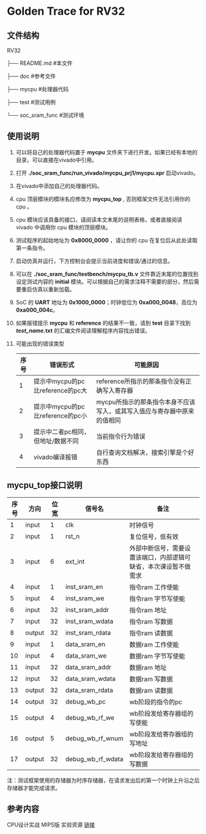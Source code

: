 # Golden Trace for RV32

## 文件结构

RV32

├── README.md       #本文件

├── doc             #参考文件   

├── mycpu           #处理器代码

├── test            #测试用例

└── soc_sram_func   #测试环境

## 使用说明

1. 可以将自己的处理器代码置于 __mycpu__ 文件夹下进行开发。如果已经有本地的目录，可以直接在vivado中引用。

2. 打开 __./soc_sram_func/run_vivado/mycpu_prj1/mycpu.xpr__ 启动vivado。

3. 在vivado中添加自己的处理器代码。

4. cpu 顶层模块的模块名应修改为 __mycpu_top__ , 否则框架文件无法引用你的 cpu 。

5. cpu 模块应该具备的接口，请阅读本文末尾的说明表格，或者直接阅读 vivado 中调用你 cpu 模块的顶层模块。

5. 测试程序的起始地址为 __0x8000_0000__ ，请让你的 cpu 在复位后从此处读取第一条指令。

6. 启动仿真并运行，下方控制台会提示当前进度和错误/通过的信息。

7. 可以在 __./soc_sram_func/testbench/mycpu_tb.v__ 文件靠近末尾的位置找到设定测试内容的 __initial__ 模块。可以根据自己的需求注释不需要的部分，然后需要重启仿真以重新加载。

8. SoC 的 __UART__ 地址为 __0x1000_0000__；时钟低位为 __0xa000_0048__，高位为 __0xa000_004c__。

9. 如果报错提示 __mycpu__ 和 __reference__ 的结果不一致，请到 __test__ 目录下找到 __*test_name*.txt__ 的汇编文件阅读理解程序内容找出错误。

10. 可能出现的错误类型

    |序号|错误形式|可能原因|
    |-|-|-|
    |1|提示中mycpu的pc比reference的pc大|reference所指示的那条指令没有正确写入寄存器|
    |2|提示中mycpu的pc比reference的pc小|mycpu所指示的那条指令本身不应该写入，或其写入值应与寄存器中原来的值相同|
    |3|提示中二者pc相同，但地址/数据不同|当前指令行为错误|
    |4|vivado编译报错|自行查询文档解决，搜索引擎是个好东西|

## mycpu_top接口说明

|序号|方向|位宽|信号名|备注|
|-|-|-|-|-|
|1|input|1|clk|时钟信号|
|2|input|1|rst_n|复位信号，低有效|
|3|input|6|ext_int|外部中断信号，需要设置该端口，内部逻辑可缺省，本次课设暂不做需求|
|4|input|1|inst_sram_en|指令ram 工作使能
|5|input|4|inst_sram_we|指令ram 字节写使能
|6|input|32|inst_sram_addr|指令ram 地址
|7|input|32|inst_sram_wdata|指令ram 写数据
|8|output|32|inst_sram_rdata|指令ram 读数据
|9|input|1|data_sram_en|数据ram 工作使能
|10|input|4|data_sram_we|数据ram 字节写使能
|11|input|32|data_sram_addr|数据ram 地址
|12|input|32|data_sram_wdata|数据ram 写数据
|13|output|32|data_sram_rdata|数据ram 读数据
|14|output|32|debug_wb_pc|wb阶段的指令的pc
|15|output|4|debug_wb_rf_we|wb阶段发给寄存器组的写使能
|16|output|5|debug_wb_rf_wnum|wb阶段发给寄存器组的写地址
|17|output|32|debug_wb_rf_wdata|wb阶段发给寄存器组的写数据

注：测试框架使用的存储器为时序存储器，在请求发出后的第一个时钟上升沿之后存储器才能完成请求。

## 参考内容
CPU设计实战 MIPS版 实验资源 [链接](https://gitee.com/loongson-edu/cdp-lab)